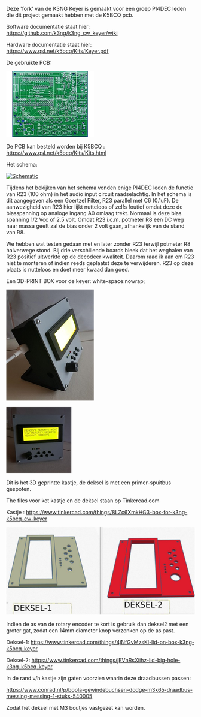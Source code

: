
Deze 'fork' van de K3NG Keyer is gemaakt voor een groep PI4DEC leden die dit project gemaakt hebben met de K5BCQ pcb.

Software documentatie staat hier:  https://github.com/k3ng/k3ng_cw_keyer/wiki

Hardware documentatie staat hier: https://www.qsl.net/k5bcq/Kits/Keyer.pdf

De gebruikte PCB:
<p><a target="_blank" rel="noopener noreferrer" href="https://github.com/costonisp/CW-keyer-K3NG-K5BCQ/blob/master/images/pcb_layout.jpg"><img src="https://github.com/costonisp/CW-keyer-K3NG-K5BCQ/blob/master/images/pcb-thumbnail.jpeg" alt="K5BCQ - PCB" style="max-width:100%;"></a></p>   
<p></p> 


De PCB kan besteld worden bij K5BCQ :  https://www.qsl.net/k5bcq/Kits/Kits.html
<p></p> <p></p> 
Het schema:
<p><a target="_blank" rel="noopener noreferrer" href="https://github.com/costonisp/CW-keyer-K3NG-K5BCQ/blob/master/images/Schematic_BIG-Keyer_Sheet-1_20190329121109.pdf"><img src="https://tweakers.net/ext/f/elTAO6eseECHqjtvumKuSjQS/medium.jpg" alt="Schematic" style="max-width:100%;"></a></p>   

Tijdens het bekijken van het schema vonden enige PI4DEC leden de functie van R23 (100 ohm) in het audio input circuit raadselachtig. In het schema is dit aangegeven als een Goertzel Filter, R23 parallel met C6 (0.1uF). De aanwezigheid van R23 hier lijkt nutteloos of zelfs foutief omdat deze de biasspanning op analoge ingang A0 omlaag trekt. Normaal is deze bias spanning 1/2 Vcc of 2.5 volt. Omdat R23 i.c.m. potmeter R8 een DC weg naar massa geeft zal de bias onder 2 volt gaan, afhankelijk van de stand van R8. 
<p></p>

We hebben wat testen gedaan met en later zonder R23 terwijl potmeter R8 halverwege stond. Bij drie verschillende boards bleek dat het weghalen van R23 positief uitwerkte op de decodeer kwaliteit. Daarom raad ik aan om R23 niet te monteren of indien reeds geplaatst deze te verwijderen. R23 op deze plaats is nutteloos en doet meer kwaad dan goed.



Een 3D-PRINT BOX voor de keyer:
white-space:nowrap;

<p><a target="_blank" rel="noopener noreferrer" href="https://github.com/costonisp/CW-keyer-K3NG-K5BCQ/blob/master/images/photo-1.jpg"><img src="https://github.com/costonisp/CW-keyer-K3NG-K5BCQ/blob/master/images/photo-1tn.jpg" alt="3D prototype box" style="max-width:100%;">

<a target="_blank" rel="noopener noreferrer" href="https://github.com/costonisp/CW-keyer-K3NG-K5BCQ/blob/master/images/photo-2.jpg"><img src="https://github.com/costonisp/CW-keyer-K3NG-K5BCQ/blob/master/images/photo-2tn.jpg" alt="3D prototype box" style="max-width:100%;"></a></p> 
Dit is het 3D geprintte kastje, de deksel is met een primer-spuitbus gespoten.


The files voor ket kastje en de deksel staan op Tinkercad.com

Kastje   : https://www.tinkercad.com/things/8LZc6XmkHG3-box-for-k3ng-k5bcq-cw-keyer


<p><img src="https://github.com/costonisp/CW-keyer-K3NG-K5BCQ/blob/master/images/deksels.jpg" alt="3D prototype box" style="max-width:100%;"></a></p> 
Indien de as van de rotary encoder te kort is gebruik dan deksel2 met een groter gat, zodat een 14mm diameter knop verzonken op de as past.

Deksel-1: https://www.tinkercad.com/things/4jNfGvMzsKl-lid-on-box-k3ng-k5bcq-keyer

Deksel-2: https://www.tinkercad.com/things/jEVnRsXiihz-lid-big-hole-k3ng-k5bcq-keyer

In de rand v/h kastje zijn gaten voorzien waarin deze draadbussen passen:

https://www.conrad.nl/p/bopla-gewindebuchsen-dodge-m3x65-draadbus-messing-messing-1-stuks-540005

Zodat het deksel met M3 boutjes vastgezet kan worden.
